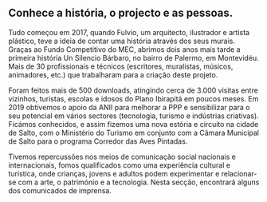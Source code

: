 ## Conhece a história, o projecto e as pessoas.

Tudo começou em 2017, quando Fulvio, um arquitecto, ilustrador e artista plástico, teve a ideia de contar uma história através dos seus murais. Graças ao Fundo Competitivo do MEC, abrimos dois anos mais tarde a primeira história Un Silencio Bárbaro, no bairro de Palermo, em Montevidéu. Mais de 30 profissionais e técnicos (escritores, muralistas, músicos, animadores, etc.) que trabalharam para a criação deste projeto. 

Foram feitos mais de 500 downloads, atingindo cerca de 3.000 visitas entre vizinhos, turistas, escolas e idosos do Plano Ibirapitá em poucos meses. Em 2019 obtivemos o apoio da ANII para melhorar a PPP e sensibilizar para o seu potencial em vários sectores (tecnologia, turismo e indústrias criativas). Ficámos conhecidos, e assim fizemos uma nova estória e circuito na cidade de Salto, com o Ministério do Turismo em conjunto com a Câmara Municipal de Salto para o programa Corredor das Aves Pintadas. 

Tivemos repercussões nos meios de comunicação social nacionais e internacionais, fomos qualificados como uma experiência cultural e turística, onde crianças, jovens e adultos podem experimentar e relacionar-se com a arte, o património e a tecnologia. Nesta secção, encontrará alguns dos comunicados de imprensa.
